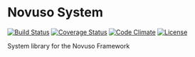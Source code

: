 # Novuso System

[![Build Status](https://travis-ci.org/novuso/system.svg?branch=master)](https://travis-ci.org/novuso/system)
[![Coverage Status](https://coveralls.io/repos/github/novuso/system/badge.svg?branch=master)](https://coveralls.io/github/novuso/system?branch=master)
[![Code Climate](https://codeclimate.com/github/novuso/system/badges/gpa.svg)](https://codeclimate.com/github/novuso/system)
[![License](https://poser.pugx.org/novuso/system/license)](https://packagist.org/packages/novuso/system)

System library for the Novuso Framework
